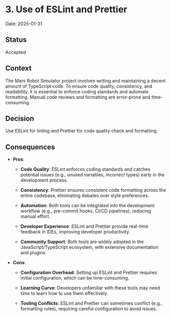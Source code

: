 # 3. Use of ESLint and Prettier

Date: 2025-01-31

## Status

Accepted

## Context

The Mars Robot Simulator project involves writing and maintaining a decent amount of TypeScript code. To ensure code quality, consistency, and readability, it is essential to enforce coding standards and automate formatting. Manual code reviews and formatting are error-prone and time-consuming.

## Decision

Use ESLint for linting and Prettier for code quality check and formatting.

## Consequences

- **Pros**:

  - **Code Quality**: ESLint enforces coding standards and catches potential issues (e.g., unused variables, incorrect types) early in the development process.

  - **Consistency**: Prettier ensures consistent code formatting across the entire codebase, eliminating debates over style preferences.

  - **Automation**: Both tools can be integrated into the development workflow (e.g., pre-commit hooks, CI/CD pipelines), reducing manual effort.

  - **Developer Experience**: ESLint and Prettier provide real-time feedback in IDEs, improving developer productivity.

  - **Community Support**: Both tools are widely adopted in the JavaScript/TypeScript ecosystem, with extensive documentation and plugins.

- **Cons**:

  - **Configuration Overhead**: Setting up ESLint and Prettier requires initial configuration, which can be time-consuming.

  - **Learning Curve**: Developers unfamiliar with these tools may need time to learn how to use them effectively.

  - **Tooling Conflicts**: ESLint and Prettier can sometimes conflict (e.g., formatting rules), requiring careful configuration to avoid issues.
